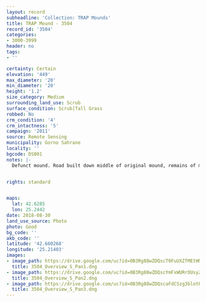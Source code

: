 ```yaml
---
layout: record
subheadline: 'Collection: TRAP Mounds'
title: TRAP Mound - 3504
record_id: '3504'
categories:
- 3000-3999
header: no
tags:
- ''

certainty: Certain
elevation: '449'
max_diameter: '20'
min_diameter: '20'
height: '1.2'
size_category: Medium
surrounding_land_use: Scrub
surface_condition: Scrub|Tall Grass
robbed: No
crm_condition: '4'
crm_intactness: '5'
campaign: '2011'
source: Remote Sensing
municipality: Gorno Sahrane
locality: ''
bgcode: DS001
notes: |-
  Defunct mound. Road built down middle of original mound, remains of mound split into 2 small mounds of on either side of road. Completely destroyed. Length best estimate to pre-destruction length.


rights: standard


maps:
  lat: 42.6285
  lon: 25.2442
date: 2018-08-30
land_use_source: Photo
photo: Good
bg_code: ''
akb_code: ''
latitude: '42.660268'
longitude: '25.21403'
images:
- image_path: https://drive.google.com/uc?id=0B3Rg88wZDQscT0FuUXZfMEtHMVk
  title: 3504_Overview_S_Pan1.dng
- image_path: https://drive.google.com/uc?id=0B3Rg88wZDQscYmFxWURrOUsyZTA
  title: 3504_Overview_S_Pan2.dng
- image_path: https://drive.google.com/uc?id=0B3Rg88wZDQscaFdCSzg3blotRHM
  title: 3504_Overview_S_Pan3.dng
---
```

